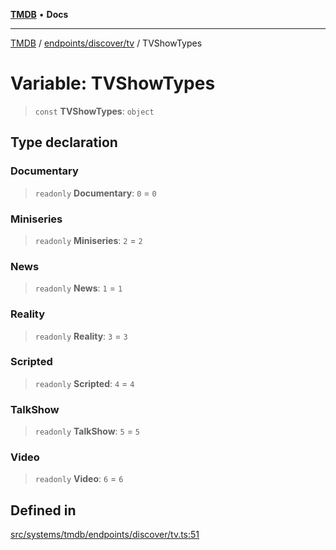 [**TMDB**](../../../../README.md) • **Docs**

***

[TMDB](../../../../README.md) / [endpoints/discover/tv](../README.md) / TVShowTypes

# Variable: TVShowTypes

> `const` **TVShowTypes**: `object`

## Type declaration

### Documentary

> `readonly` **Documentary**: `0` = `0`

### Miniseries

> `readonly` **Miniseries**: `2` = `2`

### News

> `readonly` **News**: `1` = `1`

### Reality

> `readonly` **Reality**: `3` = `3`

### Scripted

> `readonly` **Scripted**: `4` = `4`

### TalkShow

> `readonly` **TalkShow**: `5` = `5`

### Video

> `readonly` **Video**: `6` = `6`

## Defined in

[src/systems/tmdb/endpoints/discover/tv.ts:51](https://github.com/Norviah/media-hub/blob/b0accce5c447ccf1a18696f3cb0baef1f5bd16be/src/systems/tmdb/endpoints/discover/tv.ts#L51)
